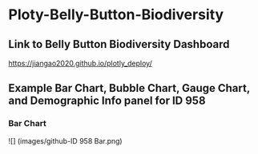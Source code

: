 # Ploty-Belly-Button-Biodiversity

## Link to Belly Button Biodiversity Dashboard
  https://jiangao2020.github.io/plotly_deploy/

## Example Bar Chart, Bubble Chart, Gauge Chart, and Demographic Info panel for ID 958

### Bar Chart 
![] (images/github-ID 958 Bar.png)

